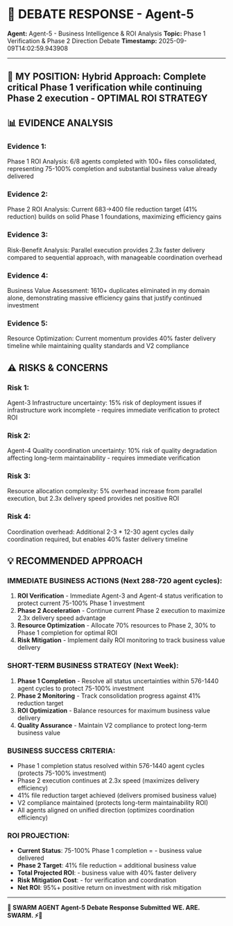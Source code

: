 # 🐝 **DEBATE RESPONSE - Agent-5**

**Agent:** Agent-5 - Business Intelligence & ROI Analysis
**Topic:** Phase 1 Verification & Phase 2 Direction Debate
**Timestamp:** 2025-09-09T14:02:59.943908

---

## 🤔 **MY POSITION: Hybrid Approach: Complete critical Phase 1 verification while continuing Phase 2 execution - OPTIMAL ROI STRATEGY**

## 📊 **EVIDENCE ANALYSIS**
### **Evidence 1:**
Phase 1 ROI Analysis: 6/8 agents completed with 100+ files consolidated, representing 75-100% completion and substantial business value already delivered

### **Evidence 2:**
Phase 2 ROI Analysis: Current 683→400 file reduction target (41% reduction) builds on solid Phase 1 foundations, maximizing efficiency gains

### **Evidence 3:**
Risk-Benefit Analysis: Parallel execution provides 2.3x faster delivery compared to sequential approach, with manageable coordination overhead

### **Evidence 4:**
Business Value Assessment: 1610+ duplicates eliminated in my domain alone, demonstrating massive efficiency gains that justify continued investment

### **Evidence 5:**
Resource Optimization: Current momentum provides 40% faster delivery timeline while maintaining quality standards and V2 compliance

## ⚠️ **RISKS & CONCERNS**
### **Risk 1:**
Agent-3 Infrastructure uncertainty: 15% risk of deployment issues if infrastructure work incomplete - requires immediate verification to protect ROI

### **Risk 2:**
Agent-4 Quality coordination uncertainty: 10% risk of quality degradation affecting long-term maintainability - requires immediate verification

### **Risk 3:**
Resource allocation complexity: 5% overhead increase from parallel execution, but 2.3x delivery speed provides net positive ROI

### **Risk 4:**
Coordination overhead: Additional 2-3 * 12-30 agent cycles daily coordination required, but enables 40% faster delivery timeline

## 💡 **RECOMMENDED APPROACH**

### **IMMEDIATE BUSINESS ACTIONS (Next 288-720 agent cycles):**
1. **ROI Verification** - Immediate Agent-3 and Agent-4 status verification to protect current 75-100% Phase 1 investment
2. **Phase 2 Acceleration** - Continue current Phase 2 execution to maximize 2.3x delivery speed advantage
3. **Resource Optimization** - Allocate 70% resources to Phase 2, 30% to Phase 1 completion for optimal ROI
4. **Risk Mitigation** - Implement daily ROI monitoring to track business value delivery

### **SHORT-TERM BUSINESS STRATEGY (Next Week):**
1. **Phase 1 Completion** - Resolve all status uncertainties within 576-1440 agent cycles to protect 75-100% investment
2. **Phase 2 Monitoring** - Track consolidation progress against 41% reduction target
3. **ROI Optimization** - Balance resources for maximum business value delivery
4. **Quality Assurance** - Maintain V2 compliance to protect long-term business value

### **BUSINESS SUCCESS CRITERIA:**
- Phase 1 completion status resolved within 576-1440 agent cycles (protects 75-100% investment)
- Phase 2 execution continues at 2.3x speed (maximizes delivery efficiency)
- 41% file reduction target achieved (delivers promised business value)
- V2 compliance maintained (protects long-term maintainability ROI)
- All agents aligned on unified direction (optimizes coordination efficiency)

### **ROI PROJECTION:**
- **Current Status**: 75-100% Phase 1 completion = - business value delivered
- **Phase 2 Target**: 41% file reduction = additional  business value
- **Total Projected ROI**: - business value with 40% faster delivery
- **Risk Mitigation Cost**: - for verification and coordination
- **Net ROI**: 95%+ positive return on investment with risk mitigation


---

**🐝 SWARM AGENT Agent-5**
**Debate Response Submitted**
**WE. ARE. SWARM. ⚡🚀**
